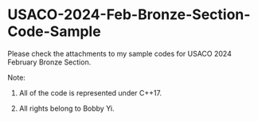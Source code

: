 # USACO-2024-Feb-Bronze-Section-Code-Sample

Please check the attachments to my sample codes for USACO 2024 February Bronze Section.

Note:

1. All of the code is represented under C++17.

2. All rights belong to Bobby Yi.
